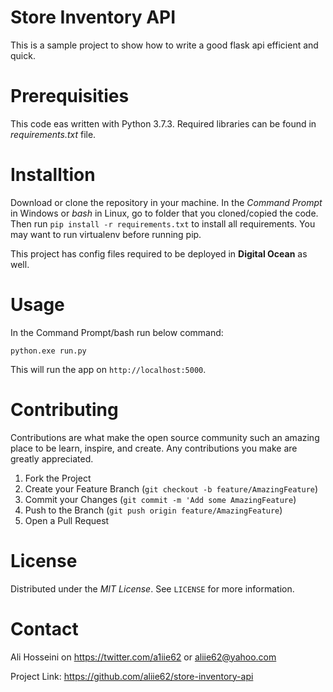 # Store Inventory API
This is a sample project to show how to write a good flask api efficient and quick.

# Prerequisities
This code eas written with Python 3.7.3. Required libraries can be found in *requirements.txt* file.

# Installtion
Download or clone the repository in your machine. In the *Command Prompt* in Windows or *bash* in Linux, go to folder that you cloned/copied the code. Then run `pip install -r requirements.txt` to install all requirements. You may want to run virtualenv before running pip.

This project has config files required to be deployed in **Digital Ocean** as well.

# Usage
In the Command Prompt/bash run below command:

```
python.exe run.py
```

This will run the app on `http://localhost:5000`.

# Contributing
Contributions are what make the open source community such an amazing place to be learn, inspire, and create. Any contributions you make are greatly appreciated.

1. Fork the Project
2. Create your Feature Branch (`git checkout -b feature/AmazingFeature`)
3. Commit your Changes (`git commit -m 'Add some AmazingFeature`)
4. Push to the Branch (`git push origin feature/AmazingFeature`)
5. Open a Pull Request

# License
Distributed under the *MIT License*. See `LICENSE` for more information.

# Contact
Ali Hosseini on https://twitter.com/a1iie62 or aliie62@yahoo.com

Project Link: https://github.com/aliie62/store-inventory-api
